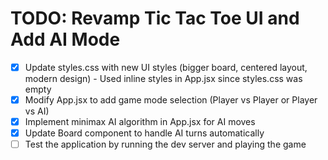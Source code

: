 # TODO: Revamp Tic Tac Toe UI and Add AI Mode

- [x] Update styles.css with new UI styles (bigger board, centered layout, modern design) - Used inline styles in App.jsx since styles.css was empty
- [x] Modify App.jsx to add game mode selection (Player vs Player or Player vs AI)
- [x] Implement minimax AI algorithm in App.jsx for AI moves
- [x] Update Board component to handle AI turns automatically
- [ ] Test the application by running the dev server and playing the game
